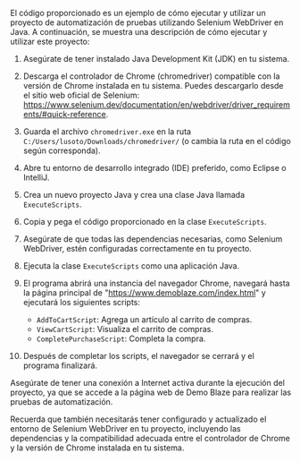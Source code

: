 El código proporcionado es un ejemplo de cómo ejecutar y utilizar un proyecto de automatización de pruebas utilizando Selenium WebDriver en Java. A continuación, se muestra una descripción de cómo ejecutar y utilizar este proyecto:

1. Asegúrate de tener instalado Java Development Kit (JDK) en tu sistema.

2. Descarga el controlador de Chrome (chromedriver) compatible con la versión de Chrome instalada en tu sistema. Puedes descargarlo desde el sitio web oficial de Selenium: https://www.selenium.dev/documentation/en/webdriver/driver_requirements/#quick-reference.

3. Guarda el archivo `chromedriver.exe` en la ruta `C:/Users/lusoto/Downloads/chromedriver/` (o cambia la ruta en el código según corresponda).

4. Abre tu entorno de desarrollo integrado (IDE) preferido, como Eclipse o IntelliJ.

5. Crea un nuevo proyecto Java y crea una clase Java llamada `ExecuteScripts`.

6. Copia y pega el código proporcionado en la clase `ExecuteScripts`.

7. Asegúrate de que todas las dependencias necesarias, como Selenium WebDriver, estén configuradas correctamente en tu proyecto.

8. Ejecuta la clase `ExecuteScripts` como una aplicación Java.

9. El programa abrirá una instancia del navegador Chrome, navegará hasta la página principal de "https://www.demoblaze.com/index.html" y ejecutará los siguientes scripts:

   - `AddToCartScript`: Agrega un artículo al carrito de compras.
   - `ViewCartScript`: Visualiza el carrito de compras.
   - `CompletePurchaseScript`: Completa la compra.

10. Después de completar los scripts, el navegador se cerrará y el programa finalizará.

Asegúrate de tener una conexión a Internet activa durante la ejecución del proyecto, ya que se accede a la página web de Demo Blaze para realizar las pruebas de automatización.

Recuerda que también necesitarás tener configurado y actualizado el entorno de Selenium WebDriver en tu proyecto, incluyendo las dependencias y la compatibilidad adecuada entre el controlador de Chrome y la versión de Chrome instalada en tu sistema.
